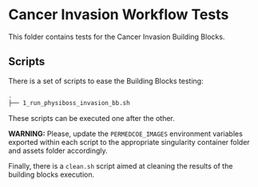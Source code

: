 # Cancer Invasion Workflow Tests

This folder contains tests for the Cancer Invasion Building Blocks.

## Scripts

There is a set of scripts to ease the Building Blocks testing:

```bash
.
├── 1_run_physiboss_invasion_bb.sh
```

These scripts can be executed one after the other.

**WARNING:** Please, update the ``PERMEDCOE_IMAGES`` environment 
variables exported within each script to the appropriate
singularity container folder and assets folder accordingly.

Finally, there is a ``clean.sh`` script aimed at cleaning the results of the
building blocks execution.
